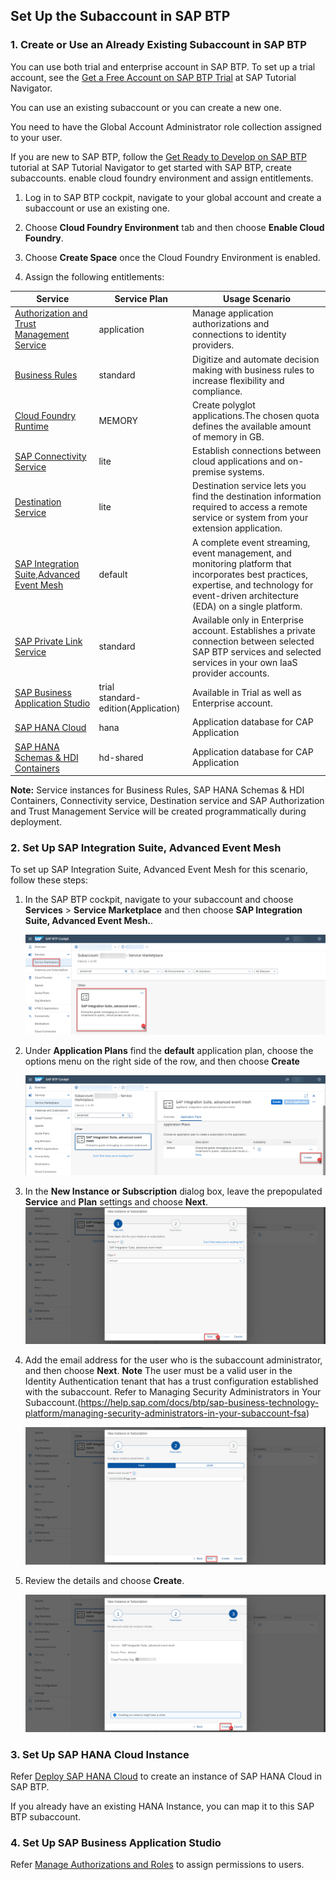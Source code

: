## Set Up the Subaccount in SAP BTP

### 1. Create or Use an Already Existing Subaccount in SAP BTP

You can use both trial and enterprise account in SAP BTP. To set up a trial account, see the [Get a Free Account on SAP BTP Trial](https://developers.sap.com/tutorials/hcp-create-trial-account.html) at SAP Tutorial Navigator.

You can use an existing subaccount or you can create a new one.

You need to have the Global Account Administrator role collection assigned to your user.

If you are new to SAP BTP, follow the [Get Ready to Develop on SAP BTP](https://developers.sap.com/group.scp-1-get-ready.html) tutorial at SAP Tutorial Navigator to get started with SAP BTP, create subaccounts. enable cloud foundry environment and assign entitlements.

1. Log in to SAP BTP cockpit, navigate to your global account and create a subaccount or use an existing one.
2. Choose **Cloud Foundry Environment** tab and then choose **Enable Cloud Foundry**.
3. Choose **Create Space** once the Cloud Foundry Environment is enabled.

4. Assign the following entitlements:

Service | Service Plan | Usage Scenario |
--- | --- | --- |
|[Authorization and Trust Management Service](https://discovery-center.cloud.sap/serviceCatalog/authorization-and-trust-management-service?region=all&tab=feature) | application | Manage application authorizations and connections to identity providers.|
|[Business Rules](https://help.sap.com/docs/BUSINESS_RULES) | standard | Digitize and automate decision making with business rules to increase flexibility and compliance.|
[Cloud Foundry Runtime](https://discovery-center.cloud.sap/serviceCatalog/cloud-foundry-runtime?region=all) | MEMORY | Create polyglot applications.The chosen quota defines the available amount of memory in GB.|
[SAP Connectivity Service](https://discovery-center.cloud.sap/serviceCatalog/connectivity-service?service_plan=lite&region=all&commercialModel=cloud) | lite | Establish connections between cloud applications and on-premise systems.|
[Destination Service](https://discovery-center.cloud.sap/serviceCatalog/destination?service_plan=lite&region=all&commercialModel=cloud) | lite | Destination service lets you find the destination information required to access a remote service or system from your extension application.|
[SAP Integration Suite,Advanced Event Mesh](https://discovery-center.cloud.sap/serviceCatalog/advanced-event-mesh?service_plan=default&region=all&commercialModel=cloud) | default | A complete event streaming, event management, and monitoring platform that incorporates best practices, expertise, and technology for event-driven architecture (EDA) on a single platform.|
[SAP Private Link Service](https://discovery-center.cloud.sap/serviceCatalog/private-link-service?service_plan=standard&region=all&commercialModel=cloud) | standard | Available only in Enterprise account. Establishes a private connection between selected SAP BTP services and selected services in your own IaaS provider accounts.|
[SAP Business Application Studio](https://discovery-center.cloud.sap/serviceCatalog/business-application-studio?region=all) | trial <br> standard-edition(Application) | Available in Trial as well as Enterprise account.
[SAP HANA Cloud](https://discovery-center.cloud.sap/serviceCatalog/sap-hana-cloud?tab=customerreference&region=all)  | hana | Application database for CAP Application
[SAP HANA Schemas & HDI Containers](https://help.sap.com/docs/SAP_HANA_PLATFORM/3823b0f33420468ba5f1cf7f59bd6bd9/e28abca91a004683845805efc2bf967c.html?version=2.0.04&locale=en-US) | hd-shared | Application database for CAP Application

**Note:** Service instances for Business Rules, SAP HANA Schemas & HDI Containers, Connectivity service, Destination service and SAP Authorization and Trust Management Service will be created programmatically during deployment. 


### 2. Set Up SAP Integration Suite, Advanced Event Mesh

To set up SAP Integration Suite, Advanced Event Mesh for this scenario, follow these steps:

1. In the SAP BTP cockpit, navigate to your subaccount and choose **Services** > **Service Marketplace** and then choose **SAP Integration Suite, Advanced Event Mesh.**.

    ![plot](./images/aem-btp.png)

2. Under **Application Plans** find the **default** application plan, choose the options menu on the right side of the row, and then choose **Create**

    ![plot](./images/aem-btp-create.png)

3. In the **New Instance or Subscription** dialog box, leave the prepopulated **Service** and **Plan** settings and choose **Next**.
    ![plot](./images/aem-btp-plan.png)
        

4. Add the email address for the user who is the subaccount administrator, and then choose **Next**.
**Note** The user must be a valid user in the Identity Authentication tenant that has a trust configuration established with the subaccount. Refer to Managing Security Administrators in Your Subaccount.(https://help.sap.com/docs/btp/sap-business-technology-platform/managing-security-administrators-in-your-subaccount-fsa)

    ![plot](./images/aem-btp-adminemail.png)


5. Review the details and choose **Create**.
   
    ![plot](./images/aem-btp-finalscreen.png)
    
### 3. Set Up SAP HANA Cloud Instance

Refer [Deploy SAP HANA Cloud](https://developers.sap.com/tutorials/hana-cloud-deploying.html) to create an instance of SAP HANA Cloud in SAP BTP. 

If you already have an existing HANA Instance, you can map it to this SAP BTP subaccount.

### 4. Set Up SAP Business Application Studio

Refer [Manage Authorizations and Roles](https://help.sap.com/docs/SAP%20Business%20Application%20Studio/9d1db9835307451daa8c930fbd9ab264/01e69c53003c4b0a8a64310a3f08867d.html) to assign permissions to users.
